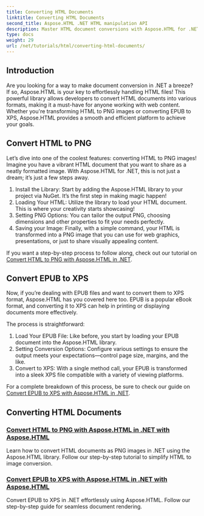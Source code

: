```yaml
---
title: Converting HTML Documents
linktitle: Converting HTML Documents
second_title: Aspose.HTML .NET HTML manipulation API
description: Master HTML document conversions with Aspose.HTML for .NET! Learn to convert HTML to PNG and EPUB to XPS effortlessly with our easy guides.
type: docs
weight: 29
url: /net/tutorials/html/converting-html-documents/
---
```

## Introduction
Are you looking for a way to make document conversion in .NET a breeze? If so, Aspose.HTML is your key to effortlessly handling HTML files! This powerful library allows developers to convert HTML documents into various formats, making it a must-have for anyone working with web content. Whether you're transforming HTML to PNG images or converting EPUB to XPS, Aspose.HTML provides a smooth and efficient platform to achieve your goals.

## Convert HTML to PNG
Let’s dive into one of the coolest features: converting HTML to PNG images! Imagine you have a vibrant HTML document that you want to share as a neatly formatted image. With Aspose.HTML for .NET, this is not just a dream; it’s just a few steps away. 

1. Install the Library: Start by adding the Aspose.HTML library to your project via NuGet. It’s the first step in making magic happen!
2. Loading Your HTML: Utilize the library to load your HTML document. This is where your creativity starts showcasing!
3. Setting PNG Options: You can tailor the output PNG, choosing dimensions and other properties to fit your needs perfectly.
4. Saving your Image: Finally, with a simple command, your HTML is transformed into a PNG image that you can use for web graphics, presentations, or just to share visually appealing content.

If you want a step-by-step process to follow along, check out our tutorial on [Convert HTML to PNG with Aspose.HTML in .NET](./convert-html-as-png/). 

## Convert EPUB to XPS
Now, if you’re dealing with EPUB files and want to convert them to XPS format, Aspose.HTML has you covered here too. EPUB is a popular eBook format, and converting it to XPS can help in printing or displaying documents more effectively.

The process is straightforward:

1. Load Your EPUB File: Like before, you start by loading your EPUB document into the Aspose.HTML library.
2. Setting Conversion Options: Configure various settings to ensure the output meets your expectations—control page size, margins, and the like.
3. Convert to XPS: With a single method call, your EPUB is transformed into a sleek XPS file compatible with a variety of viewing platforms.

For a complete breakdown of this process, be sure to check our guide on [Convert EPUB to XPS with Aspose.HTML in .NET](./convert-epub-as-xps/). 

## Converting HTML Documents
### [Convert HTML to PNG with Aspose.HTML in .NET with Aspose.HTML](./convert-html-as-png/)
Learn how to convert HTML documents as PNG images in .NET using the Aspose.HTML library. Follow our step-by-step tutorial to simplify HTML to image conversion.
### [Convert EPUB to XPS with Aspose.HTML in .NET with Aspose.HTML](./convert-epub-as-xps/)
Convert EPUB to XPS in .NET effortlessly using Aspose.HTML. Follow our step-by-step guide for seamless document rendering.